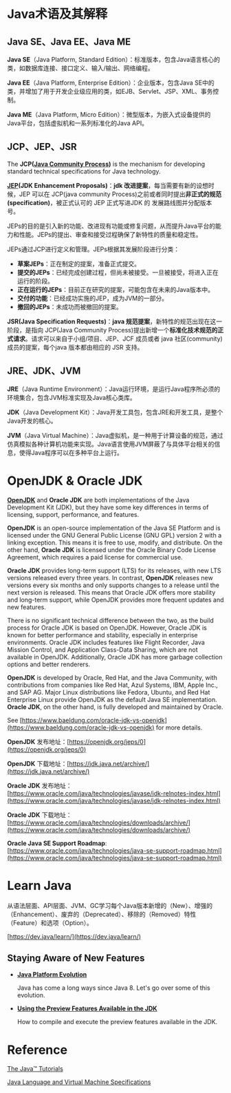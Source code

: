 # Java术语及其解释

## Java SE、Java EE、Java ME

**Java SE**（Java Platform, Standard Edition）：标准版本，包含Java语言核心的类，如数据库连接、接口定义、输入/输出、网络编程。

**Java EE**（Java Platform, Enterprise Edition）：企业版本，包含Java SE中的类，并增加了用于开发企业级应用的类，如EJB、Servlet、JSP、XML、事务控制。

**Java ME**（Java Platform, Micro Edition）：微型版本，为嵌入式设备提供的Java平台，包括虚拟机和一系列标准化的Java API。

## JCP、JEP、JSR

The **JCP([Java Community Process](https://www.jcp.org/en/home/index))** is the mechanism for developing standard technical specifications for Java technology. 

**[JEP](https://openjdk.org/jeps/0)(JDK Enhancement Proposals)**：**jdk 改进提案**，每当需要有新的设想时候，JEP 可以在 JCP(java  community Process)之前或者同时提出**非正式的规范(specification)**，被正式认可的 JEP 正式写进JDK 的
发展路线图并分配版本号。

JEPs的目的是引入新的功能、改进现有功能或修复问题，从而提升Java平台的能力和性能。JEPs的提出、审查和接受过程确保了新特性的质量和稳定性‌。

JEPs通过JCP进行定义和管理。JEPs根据其发展阶段进行分类：

- ‌**草案JEPs**‌：正在制定的提案，准备正式提交。
- **提交的JEPs**‌：已经完成创建过程，但尚未被接受。一旦被接受，将进入正在运行的阶段。
- **正在运行的JEPs**‌：目前正在研究的提案，可能包含在未来的Java版本中。
- ‌**交付的功能**‌：已经成功实施的JEP，成为JVM的一部分。
- ‌**撤回的JEPs**‌：未成功而被撤回的提案‌。

**JSR(Java Specification Requests)**：**java 规范提案**，新特性的规范出现在这一阶段，是指向 JCP(Java Community Process)提出新增一个**标准化技术规范的正式请求**。请求可以来自于小组/项目、JEP、JCF
成员或者 java 社区(community)成员的提案，每个java 版本都由相应的 JSR 支持。

## JRE、JDK、JVM

**JRE**（Java Runtime Environment）：Java运行环境，是运行Java程序所必须的环境集合，包含JVM标准实现及Java核心类库。

**JDK**（Java Development Kit）：Java开发工具包，包含JRE和开发工具，是整个Java开发的核心。

**JVM**（Java Virtual Machine）：Java虚拟机，是一种用于计算设备的规范，通过仿真模拟各种计算机功能来实现。Java语言使用JVM屏蔽了与具体平台相关的信息，使得Java程序可以在多种平台上运行。

# OpenJDK & Oracle JDK

**[OpenJDK](https://openjdk.org/)** and **Oracle JDK** are both implementations of the Java Development Kit (JDK), but they have some key differences in terms of licensing, support, performance, and features.

**OpenJDK** is an open-source implementation of the Java SE Platform and is licensed under the GNU General Public License (GNU GPL) version 2 with a linking exception. This means it is free to use, modify, and distribute. On the other hand, **Oracle JDK** is licensed under the Oracle Binary Code License Agreement, which requires a paid license for commercial use.

**Oracle JDK** provides long-term support (LTS) for its releases, with new LTS versions released every three years. In contrast, **OpenJDK** releases new versions every six months and only supports changes to a release until the next version is released. This means that Oracle JDK offers more stability and long-term support, while OpenJDK provides more frequent updates and new features.

There is no significant technical difference between the two, as the build process for Oracle JDK is based on OpenJDK. However, Oracle JDK is known for better performance and stability, especially in enterprise environments. Oracle JDK includes features like Flight Recorder, Java Mission Control, and Application Class-Data Sharing, which are not available in OpenJDK. Additionally, Oracle JDK has more garbage collection options and better renderers.

**OpenJDK** is developed by Oracle, Red Hat, and the Java Community, with contributions from companies like Red Hat, Azul Systems, IBM, Apple Inc., and SAP AG. Major Linux distributions like Fedora, Ubuntu, and Red Hat Enterprise Linux provide OpenJDK as the default Java SE implementation. **Oracle JDK**, on the other hand, is fully developed and maintained by Oracle.

See [https://www.baeldung.com/oracle-jdk-vs-openjdk](https://www.baeldung.com/oracle-jdk-vs-openjdk) for more details.

**OpenJDK** 发布地址：[https://openjdk.org/jeps/0](https://openjdk.org/jeps/0)

**OpenJDK** 下载地址：[https://jdk.java.net/archive/](https://jdk.java.net/archive/)

**Oracle JDK** 发布地址：[https://www.oracle.com/java/technologies/javase/jdk-relnotes-index.html](https://www.oracle.com/java/technologies/javase/jdk-relnotes-index.html)

**Oracle JDK** 下载地址：[https://www.oracle.com/java/technologies/downloads/archive/](https://www.oracle.com/java/technologies/downloads/archive/)

**Oracle Java SE Support Roadmap**: [https://www.oracle.com/java/technologies/java-se-support-roadmap.html](https://www.oracle.com/java/technologies/java-se-support-roadmap.html)

# Learn Java

从语法层面、API层面、JVM、GC学习每个Java版本新增的（New）、增强的（Enhancement）、废弃的（Deprecated）、移除的（Removed）特性（Feature）和选项（Option）。

[https://dev.java/learn/](https://dev.java/learn/)

## Staying Aware of New Features

- [**Java Platform Evolution**](https://dev.java/evolution/)

  Java has come a long ways since Java 8. Let's go over some of this evolution.

- [**Using the Preview Features Available in the JDK**](https://dev.java/learn/new-features/using-preview/)

  How to compile and execute the preview features available in the JDK.

# Reference

[The Java™ Tutorials](https://docs.oracle.com/javase/tutorial/getStarted/intro/index.html)

[Java Language and Virtual Machine Specifications](https://docs.oracle.com/javase/specs/)
